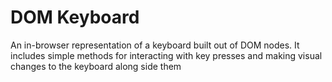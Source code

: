 # DOM Keyboard
An in-browser representation of a keyboard built out of DOM nodes. It includes simple methods for interacting with key presses and making visual changes to the keyboard along side them
